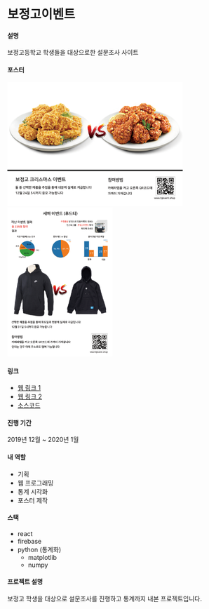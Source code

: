 # 보정고이벤트

#### 설명
보정고등학교 학생들을 대상으로한 설문조사 사이트
#### 포스터
<div dir='ltr'>
    <img src="https://github.com/KoreanThinker/portfolio/blob/master/Images/bjevent1.png" alt="스크린샷" width="400" />
    <img src="https://github.com/KoreanThinker/portfolio/blob/master/Images/bjevent2.png" alt="스크린샷" width="240" />
</div>

#### 링크
- [웹 링크 1](https://bjevent.shop)
- [웹 링크 2](https://bjevent-823e6.firebaseapp.com/)
- [소스코드](https://github.com/KoreanThinker/bjevent)

#### 진행 기간
2019년 12월 ~ 2020년 1월
#### 내 역할
- 기획
- 웹 프로그래밍
- 통계 시각화
- 포스터 제작
#### 스택
- react
- firebase
- python (통계화)
    - matplotlib
    - numpy
#### 프로젝트 설명
보정고 학생을 대상으로 설문조사를 진행하고 통계까지 내본 프로젝트입니다.